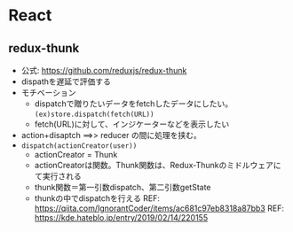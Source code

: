 # React

## redux-thunk
- 公式: https://github.com/reduxjs/redux-thunk
- dispathを遅延で評価する
- モチベーション
  - dispatchで贈りたいデータをfetchしたデータにしたい。`(ex)store.dispatch(fetch(URL))`
  - fetch(URL)に対して、インジケーターなどを表示したい
- action+disaptch ==>> reducer の間に処理を挟む。
- `dispatch(actionCreator(user))`
  - actionCreator = Thunk
  - actionCreatorは関数。Thunk関数は、Redux-Thunkのミドルウェアにて実行される  
  - thunk関数＝第一引数dispatch、第二引数getState
  - thunkの中でdispatchを行える
REF: https://qiita.com/IgnorantCoder/items/ac681c97eb8318a87bb3
REF: https://kde.hateblo.jp/entry/2019/02/14/220155

